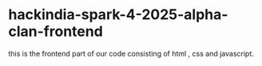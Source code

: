 # hackindia-spark-4-2025-alpha-clan-frontend
this is the frontend part of our code consisting of html , css and javascript.
